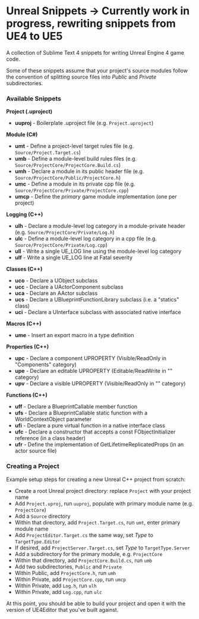 # Unreal Snippets -> Currently work in progress, rewriting snippets from UE4 to UE5

A collection of Sublime Text 4 snippets for writing Unreal Engine 4 game code.

Some of these snippets assume that your project's source modules follow the convention of splitting source files into _Public_ and _Private_ subdirectories.

### Available Snippets

**Project (.uproject)**

- **uuproj** - Boilerplate .uproject file (e.g. `Project.uproject`)

**Module (C#)**

- **umt** - Define a project-level target rules file (e.g. `Source/Project.Target.cs`)
- **umb** - Define a module-level build rules files (e.g. `Source/ProjectCore/ProjectCore.Build.cs`)
- **umh** - Declare a module in its public header file (e.g. `Source/ProjectCore/Public/ProjectCore.h`)
- **umc** - Define a module in its private cpp file (e.g. `Source/ProjectCore/Private/ProjectCore.cpp`)
- **umcp** - Define the _primary_ game module implementation (one per project)

**Logging (C++)**

- **ulh** - Declare a module-level log category in a module-private header (e.g. `Source/ProjectCore/Private/Log.h`)
- **ulc** - Define a module-level log category in a cpp file (e.g. `Source/ProjectCore/Private/Log.cpp`)
- **ull** - Write a single UE_LOG line using the module-level log category
- **ulf** - Write a single UE_LOG line at Fatal severity

**Classes (C++)**

- **uco** - Declare a UObject subclass
- **ucc** - Declare a UActorComponent subclass
- **uca** - Declare an AActor subclass
- **ucs** - Declare a UBlueprintFunctionLibrary subclass (i.e. a "statics" class)
- **uci** - Declare a UInterface subclass with associated native interface

**Macros (C++)**

- **ume** - Insert an export macro in a type definition

**Properties (C++)**

- **upc** - Declare a component UPROPERTY (Visible/ReadOnly in "Components" category)
- **upe** - Declare an editable UPROPERTY (Editable/ReadWrite in "<ModuleName>" category)
- **upv** - Declare a visible UPROPERTY (Visible/ReadOnly in "<ModuleName>" category)

**Functions (C++)**

- **uff** - Declare a BlueprintCallable member function
- **ufs** - Declare a BlueprintCallable static function with a WorldContextObject parameter
- **ufi** - Declare a pure virtual function in a native interface class
- **ufc** - Declare a constructor that accepts a const FObjectInitializer reference (in a class header)
- **ufr** - Define the implementation of GetLifetimeReplicatedProps (in an actor source file)

### Creating a Project

Example setup steps for creating a new Unreal C++ project from scratch:

- Create a root Unreal project directory: replace `Project` with your project name
- Add `Project.uproj`, run `uuproj`, populate with primary module name (e.g. `ProjectCore`)
- Add a `Source` directory
- Within that directory, add `Project.Target.cs`, run `umt`, enter primary module name
- Add `ProjectEditor.Target.cs` the same way, set _Type_ to `TargetType.Editor`
- If desired, add `ProjectServer.Target.cs`, set _Type_ to `TargetType.Server`
- Add a subdirectory for the primary module, e.g. `ProjectCore`
- Within that directory, add `ProjectCore.Build.cs`, run `umb`
- Add two subdirectories, `Public` and `Private`
- Within Public, add `ProjectCore.h`, run `umh`
- Within Private, add `ProjectCore.cpp`, run `umcp`
- Within Private, add `Log.h`, run `ulh`
- Within Private, add `Log.cpp`, run `ulc`

At this point, you should be able to build your project and open it with the version of UE4Editor that you've built against.
